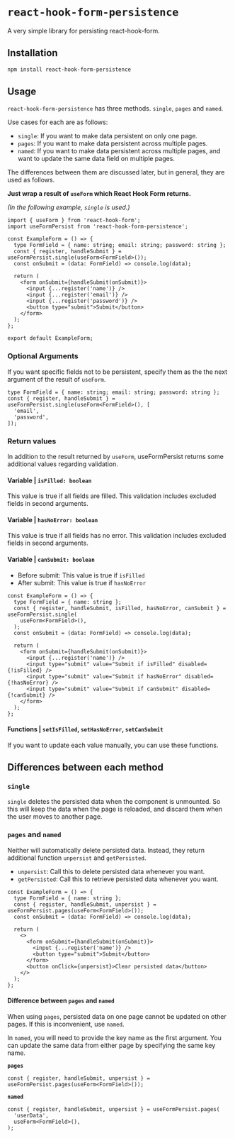 # `react-hook-form-persistence`

A very simple library for persisting react-hook-form.

## Installation

```sh
npm install react-hook-form-persistence
```

## Usage

`react-hook-form-persistence` has three methods. `single`, `pages` and `named`.

Use cases for each are as follows:

- `single`: If you want to make data persistent on only one page.
- `pages`: If you want to make data persistent across multiple pages.
- `named`: If you want to make data persistent across multiple pages, and want to update the same data field on multiple pages.

The differences between them are discussed later, but in general, they are used as follows.

**Just wrap a result of `useForm` which React Hook Form returns.**

_(In the following example, `single` is used.)_

```tsx
import { useForm } from 'react-hook-form';
import useFormPersist from 'react-hook-form-persistence';

const ExampleForm = () => {
  type FormField = { name: string; email: string; password: string };
  const { register, handleSubmit } = useFormPersist.single(useForm<FormField>());
  const onSubmit = (data: FormField) => console.log(data);

  return (
    <form onSubmit={handleSubmit(onSubmit)}>
      <input {...register('name')} />
      <input {...register('email')} />
      <input {...register('password')} />
      <button type="submit">Submit</button>
    </form>
  );
};

export default ExampleForm;
```

### Optional Arguments

If you want specific fields not to be persistent, specify them as the the next argument of the result of `useForm`.

```tsx
type FormField = { name: string; email: string; password: string };
const { register, handleSubmit } = useFormPersist.single(useForm<FormField>(), [
  'email',
  'password',
]);
```

### Return values

In addition to the result returned by `useForm`, useFormPersist returns some additional values regarding validation.

#### Variable | `isFilled: boolean`

This value is true if all fields are filled. This validation includes excluded fields in second arguments.

#### Variable | `hasNoError: boolean`

This value is true if all fields has no error. This validation includes excluded fields in second arguments.

#### Variable | `canSubmit: boolean`

- Before submit: This value is true if `isFilled`
- After submit: This value is true if `hasNoError`

```tsx
const ExampleForm = () => {
  type FormField = { name: string };
  const { register, handleSubmit, isFilled, hasNoError, canSubmit } = useFormPersist.single(
    useForm<FormField>(),
  );
  const onSubmit = (data: FormField) => console.log(data);

  return (
    <form onSubmit={handleSubmit(onSubmit)}>
      <input {...register('name')} />
      <input type="submit" value="Submit if isFilled" disabled={!isFilled} />
      <input type="submit" value="Submit if hasNoError" disabled={!hasNoError} />
      <input type="submit" value="Submit if canSubmit" disabled={!canSubmit} />
    </form>
  );
};
```

#### Functions | `setIsFilled`, `setHasNoError`, `setCanSubmit`

If you want to update each value manually, you can use these functions.

## Differences between each method

### `single`

`single` deletes the persisted data when the component is unmounted. So this will keep the data when the page is reloaded, and discard them when the user moves to another page.

### `pages` and `named`

Neither will automatically delete persisted data. Instead, they return additional function `unpersist` and `getPersisted`.

- `unpersist`: Call this to delete persisted data whenever you want.
- `getPersisted`: Call this to retrieve persisted data whenever you want.

```tsx
const ExampleForm = () => {
  type FormField = { name: string };
  const { register, handleSubmit, unpersist } = useFormPersist.pages(useForm<FormField>());
  const onSubmit = (data: FormField) => console.log(data);

  return (
    <>
      <form onSubmit={handleSubmit(onSubmit)}>
        <input {...register('name')} />
        <button type="submit">Submit</button>
      </form>
      <button onClick={unpersist}>Clear persisted data</button>
    </>
  );
};
```

#### Difference between `pages` and `named`

When using `pages`, persisted data on one page cannot be updated on other pages. If this is inconvenient, use `named`.

In `named`, you will need to provide the key name as the first argument. You can update the same data from either page by specifying the same key name.

**`pages`**

```tsx
const { register, handleSubmit, unpersist } = useFormPersist.pages(useForm<FormField>());
```

**`named`**

```tsx
const { register, handleSubmit, unpersist } = useFormPersist.pages(
  'userData',
  useForm<FormField>(),
);
```
